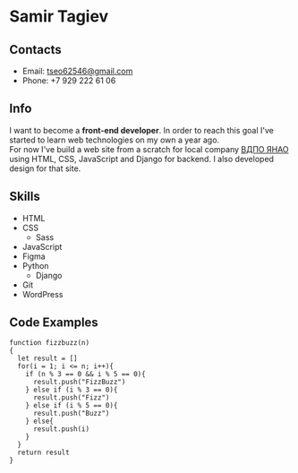 # Samir Tagiev

## Contacts

- Email: tseo62546@gmail.com
- Phone: +7 929 222 61 06

## Info

I want to become a **front-end developer**. In order to reach this goal I've started to learn web technologies on my own a year ago.\
For now I've build a web site from a scratch for local company [ВДПО ЯНАО](https://vdpo-yanao.ru/) using HTML, CSS, JavaScript and Django for backend. I also developed design for that site.

## Skills

- HTML
- CSS
  - Sass
- JavaScript
- Figma
- Python
  - Django
- Git
- WordPress

## Code Examples

```
function fizzbuzz(n)
{
  let result = []
  for(i = 1; i <= n; i++){
    if (n % 3 == 0 && i % 5 == 0){
      result.push("FizzBuzz")
    } else if (i % 3 == 0){
      result.push("Fizz")
    } else if (i % 5 == 0){
      result.push("Buzz")
    } else{
      result.push(i)
    }
  }
  return result
}
```
